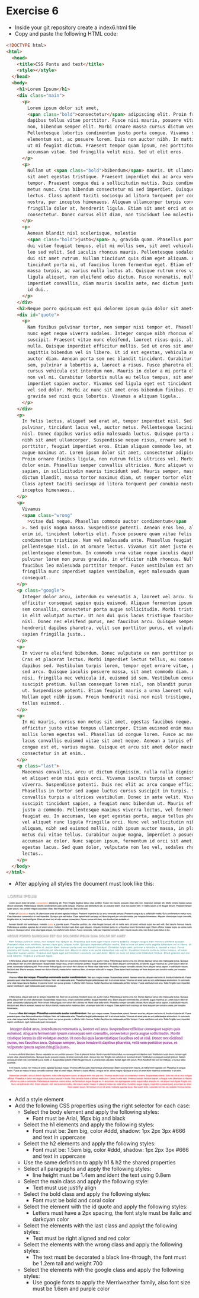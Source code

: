 # Exercise 6

- Inside your git repository create a index6.html file
- Copy and paste the following HTML code:

```html
<!DOCTYPE html>
<html>
  <head>
    <title>CSS Fonts and text</title>
    <style></style>
  </head>
  <body>
    <h1>Lorem Ipsum</h1>
    <div class="main">
      <p>
        Lorem ipsum dolor sit amet,
        <span class="bold">consectetur</span> adipiscing elit. Proin fringilla
        dapibus tellus vitae porttitor. Fusce nisi mauris, posuere vitae odio
        non, bibendum semper elit. Morbi ornare massa cursus dictum venenatis.
        Pellentesque lobortis condimentum justo porta congue. Vivamus sed
        elementum est, ac posuere lorem. Duis non auctor nibh. In mattis ipsum
        ut mi feugiat dictum. Praesent tempor quam ipsum, nec porttitor magna
        accumsan vitae. Sed fringilla velit nisi. Sed ut elit eros.
      </p>
      <p>
        Nullam ut <span class="bold">bibendum</span> mauris. Ut ullamcorper ante
        sit amet egestas tristique. Praesent imperdiet dui ac arcu venenatis
        tempor. Praesent congue dui a sollicitudin mattis. Duis condimentum
        metus nunc. Cras bibendum consectetur mi sed imperdiet. Quisque quis est
        lectus. Class aptent taciti sociosqu ad litora torquent per conubia
        nostra, per inceptos himenaeos. Aliquam ullamcorper turpis convallis,
        fringilla dolor at, hendrerit ligula. Etiam sit amet orci at odio semper
        consectetur. Donec cursus elit diam, non tincidunt leo molestie ut..
      </p>
      <p>
        Aenean blandit nisl scelerisque, molestie
        <span class="bold">justo</span> a, gravida quam. Phasellus porttitor,
        dui vitae feugiat tempus, elit mi mollis sem, sit amet vehicula turpis
        leo sed velit. Sed iaculis rhoncus mauris. Pellentesque sodales egestas
        dui sit amet rutrum. Nullam tincidunt quis diam eget aliquam. Aliquam
        tincidunt porta mi, ut faucibus lorem fermentum eget. Etiam efficitur
        massa turpis, ac varius nulla luctus at. Quisque rutrum eros vitae
        ligula aliquet, non eleifend odio dictum. Fusce venenatis, nulla sed
        imperdiet convallis, diam mauris iaculis ante, nec dictum justo tellus
        id dui..
      </p>
    </div>
    <h2>Neque porro quisquam est qui dolorem ipsum quia dolor sit amet</h2>
    <div id="quote">
      <p>
        Nam finibus pulvinar tortor, non semper nisi tempor et. Phasellus sed
        nunc eget neque viverra sodales. Integer congue nibh rhoncus eleifend
        suscipit. Praesent vitae nunc eleifend, laoreet risus quis, aliquet
        nulla. Quisque imperdiet efficitur mollis. Sed ut eros sit amet nulla
        sagittis bibendum vel in libero. Ut id est egestas, vehicula ante id,
        auctor diam. Aenean porta sem nec blandit tincidunt. Curabitur turpis
        sem, pulvinar a lobortis a, laoreet a risus. Fusce pharetra elit lorem,
        cursus vehicula est interdum non. Mauris in dolor a mi porta elementum
        non vel mi. Curabitur lobortis nulla eu tellus tempus, sit amet
        imperdiet sapien auctor. Vivamus sed ligula eget est tincidunt venenatis
        vel sed dolor. Morbi ac nunc sit amet eros bibendum finibus. Etiam
        gravida sed nisi quis lobortis. Vivamus a aliquam ligula..
      </p>
    </div>
    <p>
      In felis lectus, aliquet sed erat at, tempor imperdiet nisl. Sed non ex
      pulvinar, tincidunt lacus vel, auctor metus. Pellentesque lacinia urna
      nisl. Donec dapibus varius odio malesuada luctus. Quisque porta aliquet
      nibh sit amet ullamcorper. Suspendisse neque risus, ornare sed tortor
      porttitor, feugiat imperdiet eros. Etiam aliquam commodo leo, at lobortis
      augue maximus at. Lorem ipsum dolor sit amet, consectetur adipiscing elit.
      Proin ornare finibus ligula, non rutrum felis ultrices vel. Morbi vitae
      dolor enim. Phasellus semper convallis ultricies. Nunc aliquet varius
      sapien, in sollicitudin mauris tincidunt sed. Mauris semper, massa non
      dictum blandit, massa tortor maximus diam, ut semper tortor elit in magna.
      Class aptent taciti sociosqu ad litora torquent per conubia nostra, per
      inceptos himenaeos..
    </p>
    <p>
      Vivamus
      <span class="wrong"
        >vitae dui neque. Phasellus commodo auctor condimentum</span
      >. Sed quis magna massa. Suspendisse potenti. Aenean eros leo, aliquam sed
      enim id, tincidunt lobortis elit. Fusce posuere quam vitae felis
      condimentum tristique. Nam vel malesuada ante. Phasellus feugiat
      pellentesque nisl. In at ornare lectus. Vivamus sit amet justo eu orci
      pellentesque elementum. In commodo urna vitae neque iaculis dapibus. In
      pulvinar lorem non purus gravida, in efficitur nibh rhoncus. Nullam
      faucibus leo malesuada porttitor tempor. Fusce vestibulum est arcu. Nulla
      fringilla nunc imperdiet sapien vestibulum, eget malesuada quam
      consequat..
    </p>
    <p class="google">
      Integer dolor arcu, interdum eu venenatis a, laoreet vel arcu. Suspendisse
      efficitur consequat sapien quis euismod. Aliquam fermentum ipsum consequat
      sem convallis, consectetur porta augue sollicitudin. Morbi tristique lorem
      in elit volutpat auctor. Ut non dui quis lacus tristique faucibus sed at
      nisl. Donec nec eleifend purus, nec faucibus arcu. Quisque semper, lacus
      hendrerit dapibus pharetra, velit sem porttitor purus, et vulputate ipsum
      sapien fringilla justo..
    </p>
    <p>
      In viverra eleifend bibendum. Donec vulputate ex non porttitor posuere.
      Cras et placerat lectus. Morbi imperdiet lectus tellus, eu consequat orci
      dapibus sed. Vestibulum turpis lorem, tempor eget ornare vitae, placerat
      sed arcu. Quisque iaculis posuere massa, sit amet commodo diam. Aenean leo
      nisi, fringilla nec vehicula id, euismod id sem. Vestibulum consequat
      suscipit pretium. Nullam consequat lorem nisl, non blandit purus mollis
      ut. Suspendisse potenti. Etiam feugiat mauris a urna laoreet vulputate.
      Nullam eget nibh ipsum. Proin hendrerit nisi non nisl tristique, ut cursus
      tellus euismod..
    </p>
    <p>
      In mi mauris, cursus non metus sit amet, egestas faucibus neque. Vivamus
      efficitur justo vitae tempus ullamcorper. Etiam euismod enim mauris, at
      mollis lorem egestas vel. Phasellus id congue lorem. Fusce ac massa in
      lacus convallis euismod vitae sit amet neque. Aenean a turpis efficitur,
      congue est et, varius magna. Quisque et arcu sit amet dolor maximus
      consectetur in at enim..
    </p>
    <p class="last">
      Maecenas convallis, arcu ut dictum dignissim, nulla nulla dignissim ipsum,
      et aliquet enim nisi quis orci. Vivamus iaculis turpis ut consectetur
      viverra. Suspendisse potenti. Duis nec elit ac arcu congue efficitur.
      Phasellus in tortor sed augue luctus cursus suscipit in turpis. Sed
      convallis turpis a ultrices vestibulum. Donec in ante velit. Vivamus
      suscipit tincidunt sapien, a feugiat nunc bibendum ut. Mauris efficitur eu
      justo a commodo. Pellentesque maximus viverra lectus, vel fermentum augue
      feugiat eu. In accumsan, leo eget egestas porta, augue tellus pharetra mi,
      vel aliquet nunc ligula fringilla orci. Nunc vel sollicitudin nibh. Etiam
      aliquam, nibh sed euismod mollis, nibh ipsum auctor massa, in placerat
      metus dui vitae tellus. Curabitur augue magna, imperdiet a posuere sed,
      accumsan ac dolor. Nunc sapien ipsum, fermentum id orci sit amet, molestie
      egestas lacus. Sed quam dolor, vulputate non leo vel, sodales rhoncus
      lectus..
    </p>
  </body>
</html>
```

- After applying all styles the document must look like this:

![Ex 6](../../../resources/exercises/css/results/ex_6.png)

![Ex 6](../../../resources/exercises/css/results/ex_6b.png)

- Add a style element
- Add the following CSS properties using the right selector for each case:
  - Select the body element and apply the following styles:
    - Font must be Arial, 16px big and black
  - Select the h1 elements and apply the following styles:
    - Font must be: 2em big, color #ddd, shadow: 1px 2px 3px #666 and text in uppercase
  - Select the h2 elements and apply the following styles:
    - Font must be: 1.5em big, color #ddd, shadow: 1px 2px 3px #666 and text in uppercase
  - Use the same definition to apply h1 & h2 the shared properties
  - Select all paragraphs and apply the following styles:
    - line height must be 1.4em and ident the text using 0.8em
  - Select the main class and apply the following style:
    - Text must use justify align
  - Select the bold class and apply the following styles:
    - Font must be bold and coral color
  - Select the element with the id quote and apply the following styles:
    - Letters must have a 2px spacing, the font style must be italic and darkcyan color
  - Select the elements with the last class and applyt the following styles:
    - Text must be right aligned and red color
  - Select the elements with the wrong class and apply the following styles:
    - The text must be decorated a black line-through, the font must be 1.2em tall and weight 700
  - Select the elements with the google class and apply the following styles:
    - Use google fonts to apply the Merriweather family, also font size must be 1.6em and purple color
